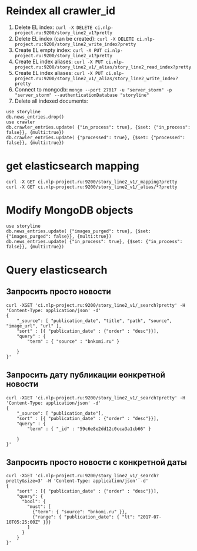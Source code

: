 # Reindex all crawler_id
1. Delete EL index: `curl -X DELETE ci.nlp-project.ru:9200/story_line2_v1?pretty`
1. Delete EL index (can be created): `curl -X DELETE ci.nlp-project.ru:9200/story_line2_write_index?pretty`
1. Create EL empty index: `curl -X PUT ci.nlp-project.ru:9200/story_line2_v1?pretty`
1. Create EL index aliases: `curl -X PUT ci.nlp-project.ru:9200/story_line2_v1/_alias/story_line2_read_index?pretty`
1. Create EL index aliases: `curl -X PUT ci.nlp-project.ru:9200/story_line2_v1/_alias/story_line2_write_index?pretty`
1. Connect to mongodb: `mongo --port 27017 -u "server_storm" -p "server_storm" --authenticationDatabase "storyline"`
1. Delete all indexed documents:
```
use storyline
db.news_entries.drop()
use crawler
db.crawler_entries.update( {"in_process": true}, {$set: {"in_process": false}}, {multi:true})
db.crawler_entries.update( {"processed": true}, {$set: {"processed": false}}, {multi:true})
```

# get elasticsearch mapping
```
curl -X GET ci.nlp-project.ru:9200/story_line2_v1/_mapping?pretty
curl -X GET ci.nlp-project.ru:9200/story_line2_v1/_alias/*?pretty
```

# Modify MongoDB objects
```
use storyline
db.news_entries.update( {"images_purged": true}, {$set: {"images_purged": false}}, {multi:true})
db.news_entries.update( {"in_process": true}, {$set: {"in_process": false}}, {multi:true})
```

# Query elasticsearch
## Запросить просто новости
```
curl -XGET 'ci.nlp-project.ru:9200/story_line2_v1/_search?pretty' -H 'Content-Type: application/json' -d'
{
	"_source": [ "publication_date", "title", "path", "source", "image_url", "url" ],
 	"sort" : [{ "publication_date" : {"order" : "desc"}}],    
    "query" : {
        "term" : { "source" : "bnkomi.ru" }

    }
}'
```
## Запросить дату публикации еонкретной новости
```
curl -XGET 'ci.nlp-project.ru:9200/story_line2_v1/_search?pretty' -H 'Content-Type: application/json' -d'
{
	"_source": [ "publication_date"],
 	"sort" : [{ "publication_date" : {"order" : "desc"}}],    
    "query" : {
        "term" : { "_id" : "59c6e8e2dd12c0cca3a1cb66" }

    }
}'
```
## Запросить просто новости с конкретной даты
```
curl -XGET 'ci.nlp-project.ru:9200/story_line2_v1/_search?pretty&size=3' -H 'Content-Type: application/json' -d'
{
 	"sort" : [{ "publication_date" : {"order" : "desc"}}],    
	"query": {
      "bool": {
        "must": [
          {"term": { "source": "bnkomi.ru" }},
          {"range": { "publication_date": { "lt": "2017-07-10T05:25:00Z" }}}
        ]
      }
    }
}'
```
